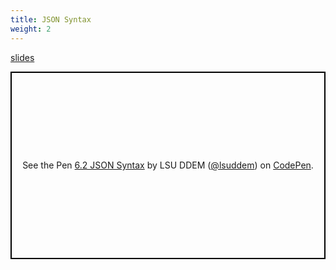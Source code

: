 ```yaml
---
title: JSON Syntax
weight: 2
---
```


[slides](../presentation7_2)

<p class="codepen" data-height="600" data-theme-id="33744" data-default-tab="js" data-user="lsuddem" data-slug-hash="38ac914d320c6d16489fb0d4cf1503e7" data-editable="true" style="height: 300px; box-sizing: border-box; display: flex; align-items: center; justify-content: center; border: 2px solid black; margin: 1em 0; padding: 1em;" data-pen-title="6.2 JSON Syntax">
  <span>See the Pen <a href="https://codepen.io/lsuddem/pen/38ac914d320c6d16489fb0d4cf1503e7/">
  6.2 JSON Syntax</a> by LSU DDEM (<a href="https://codepen.io/lsuddem">@lsuddem</a>)
  on <a href="https://codepen.io">CodePen</a>.</span>
</p>
<script async src="https://static.codepen.io/assets/embed/ei.js"></script>